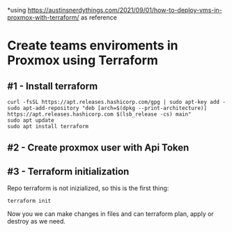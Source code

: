 *using https://austinsnerdythings.com/2021/09/01/how-to-deploy-vms-in-proxmox-with-terraform/ as reference

Create teams enviroments in Proxmox using Terraform
===================================================

#1 - Install terraform
----------------------

```console
curl -fsSL https://apt.releases.hashicorp.com/gpg | sudo apt-key add -
sudo apt-add-repository "deb [arch=$(dpkg --print-architecture)] https://apt.releases.hashicorp.com $(lsb_release -cs) main"
sudo apt update
sudo apt install terraform

```

#2 - Create proxmox user with Api Token
---------------------------------------



#3 - Terraform initialization
-----------------------------

Repo terraform is not inizialized, so this is the first thing:

```console
terraform init
```

Now you we can make changes in files and can terraform plan, apply or destroy as we need.




